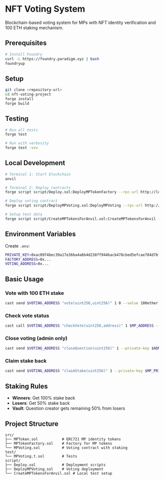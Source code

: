 # NFT Voting System

Blockchain-based voting system for MPs with NFT identity verification and 100 ETH staking mechanism.

## Prerequisites

```bash
# Install Foundry
curl -L https://foundry.paradigm.xyz | bash
foundryup
```

## Setup

```bash
git clone <repository-url>
cd nft-voting-project
forge install
forge build
```

## Testing

```bash
# Run all tests
forge test

# Run with verbosity
forge test -vvv
```

## Local Development

```bash
# Terminal 1: Start blockchain
anvil

# Terminal 2: Deploy contracts
forge script script/Deploy.sol:DeployMPTokenFactory --rpc-url http://localhost:8545 --broadcast --private-key 0xac0974bec39a17e36ba4a6b4d238ff944bacb478cbed5efcae784d7bf4f2ff80

# Deploy voting contract  
forge script script/DeployMPVoting.sol:DeployMPVoting --rpc-url http://localhost:8545 --broadcast --private-key 0xac0974bec39a17e36ba4a6b4d238ff944bacb478cbed5efcae784d7bf4f2ff80

# Setup test data
forge script script/CreateMPTokensForAnvil.sol:CreateMPTokensForAnvil --rpc-url http://localhost:8545 --broadcast --private-key 0xac0974bec39a17e36ba4a6b4d238ff944bacb478cbed5efcae784d7bf4f2ff80
```

## Environment Variables

Create `.env`:
```bash
PRIVATE_KEY=0xac0974bec39a17e36ba4a6b4d238ff944bacb478cbed5efcae784d7bf4f2ff80
FACTORY_ADDRESS=0x...
VOTING_ADDRESS=0x...
```

## Basic Usage

### Vote with 100 ETH stake
```bash
cast send $VOTING_ADDRESS "vote(uint256,uint256)" 1 0 --value 100ether --private-key $MP_PRIVATE_KEY --rpc-url $RPC_URL
```

### Check vote status
```bash
cast call $VOTING_ADDRESS "checkVote(uint256,address)" 1 $MP_ADDRESS --rpc-url $RPC_URL
```

### Close voting (admin only)
```bash
cast send $VOTING_ADDRESS "closeQuestion(uint256)" 1 --private-key $ADMIN_PRIVATE_KEY --rpc-url $RPC_URL
```

### Claim stake back
```bash
cast send $VOTING_ADDRESS "claimStake(uint256)" 1 --private-key $MP_PRIVATE_KEY --rpc-url $RPC_URL
```

## Staking Rules
- **Winners**: Get 100% stake back
- **Losers**: Get 50% stake back
- **Vault**: Question creator gets remaining 50% from losers

## Project Structure

```
src/
├── MPToken.sol           # ERC721 MP identity tokens
├── MPTokenFactory.sol    # Factory for MP tokens  
└── MPVoting.sol          # Voting contract with staking
test/
└── MPVoting.t.sol        # Tests
script/
├── Deploy.sol            # Deployment scripts
├── DeployMPVoting.sol    # Voting deployment
└── CreateMPTokensForAnvil.sol # Local test setup
```
